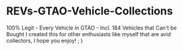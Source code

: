 # REVs-GTAO-Vehicle-Collections
100% Legit - Every Vehicle in GTAO - Incl. 184 Vehicles that Can't be Bought
I created this for other enthusiasts like myself that are avid collectors, I hope you enjoy!  ; )
